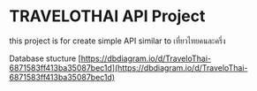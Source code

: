 # TRAVELOTHAI API Project
this project is for create simple API similar to เที่ยวไทยคนละครึ่ง

Database stucture
[https://dbdiagram.io/d/TraveloThai-6871583ff413ba35087bec1d](https://dbdiagram.io/d/TraveloThai-6871583ff413ba35087bec1d)
